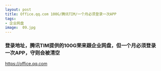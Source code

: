 ```yaml
---
layout: post
title: Office.qq.com 100G/腾讯TIM/一个月必须登录一次APP
tags:
- 企业网盘
image:  09.jpg
---
```




### 登录地址，腾讯TIM提供的100G荣来跟企业网盘，但一个月必须登录一次APP，守则会被清空<br>
https://office.qq.com
